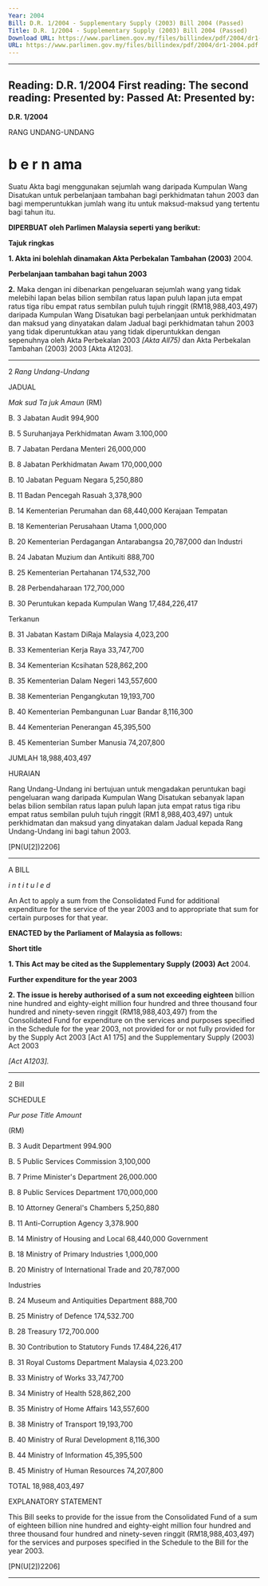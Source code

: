 ```yaml
---
Year: 2004
Bill: D.R. 1/2004 - Supplementary Supply (2003) Bill 2004 (Passed)
Title: D.R. 1/2004 - Supplementary Supply (2003) Bill 2004 (Passed)
Download URL: https://www.parlimen.gov.my/files/billindex/pdf/2004/dr1-2004.pdf
URL: https://www.parlimen.gov.my/files/billindex/pdf/2004/dr1-2004.pdf
---
```

---
Reading:
D.R. 1/2004
First reading:
The second reading:
Presented by:
Passed At:
Presented by:
---

**D.R. 1/2004**

RANG UNDANG-UNDANG

# b e r n ama

Suatu Akta bagi menggunakan sejumlah wang daripada Kumpulan
Wang Disatukan untuk perbelanjaan tambahan bagi perkhidmatan
tahun 2003 dan bagi memperuntukkan jumlah wang itu untuk
maksud-maksud yang tertentu bagi tahun itu.

**DIPERBUAT oleh Parlimen Malaysia seperti yang berikut:**

**Tajuk ringkas**

**1. Akta ini bolehlah dinamakan Akta Perbekalan Tambahan (2003)**
2004.

**Perbelanjaan tambahan bagi tahun 2003**

**2.** Maka dengan ini dibenarkan pengeluaran sejumlah wang yang
tidak melebihi lapan belas bilion sembilan ratus lapan puluh lapan
juta empat ratus tiga ribu empat ratus sembilan puluh tujuh ringgit
(RM18,988,403,497) daripada Kumpulan Wang Disatukan bagi
perbelanjaan untuk perkhidmatan dan maksud yang dinyatakan
dalam Jadual bagi perkhidmatan tahun 2003 yang tidak diperuntukkan
atau yang tidak diperuntukkan dengan sepenuhnya oleh Akta
Perbekalan 2003 _[Akta All75)_ dan Akta Perbekalan Tambahan
(2003) 2003 [Akta A1203].


-----

2 _Rang Undang-Undang_

JADUAL

_Mak_ _sud_ _Ta juk_ _Amaun_
(RM)

B. 3 Jabatan Audit 994,900

B. 5 Suruhanjaya Perkhidmatan Awam 3.100,000

B. 7 Jabatan Perdana Menteri 26,000,000

B. 8 Jabatan Perkhidmatan Awam 170,000,000

B. 10 Jabatan Peguam Negara 5,250,880

B. 11 Badan Pencegah Rasuah 3,378,900

B. 14 Kementerian Perumahan dan 68,440,000
Kerajaan Tempatan

B. 18 Kementerian Perusahaan Utama 1,000,000

B. 20 Kementerian Perdagangan Antarabangsa 20,787,000
dan Industri

B. 24 Jabatan Muzium dan Antikuiti 888,700

B. 25 Kementerian Pertahanan 174,532,700

B. 28 Perbendaharaan 172,700,000

B. 30 Peruntukan kepada Kumpulan Wang 17,484,226,417

Terkanun

B. 31 Jabatan Kastam DiRaja Malaysia 4,023,200

B. 33 Kementerian Kerja Raya 33,747,700

B. 34 Kementerian Kcsihatan 528,862,200

B. 35 Kementerian Dalam Negeri 143,557,600

B. 38 Kementerian Pengangkutan 19,193,700

B. 40 Kementerian Pembangunan Luar Bandar 8,116,300

B. 44 Kementerian Penerangan 45,395,500

B. 45 Kementerian Sumber Manusia 74,207,800

JUMLAH 18,988,403,497

HURAIAN

Rang Undang-Undang ini bertujuan untuk mengadakan peruntukan bagi
pengeluaran wang daripada Kumpulan Wang Disatukan sebanyak lapan belas
bilion sembilan ratus lapan puluh lapan juta empat ratus tiga ribu empat ratus
sembilan puluh tujuh ringgit (RM1 8,988,403,497) untuk perkhidmatan dan maksud
yang dinyatakan dalam Jadual kepada Rang Undang-Undang ini bagi tahun
2003.

[PN(U[2])2206]


-----

A BILL

_i n t i t u l e d_

An Act to apply a sum from the Consolidated Fund for additional
expenditure for the service of the year 2003 and to appropriate that
sum for certain purposes for that year.

**ENACTED by the Parliament of Malaysia as follows:**

**Short title**

**1. This Act may be cited as the Supplementary Supply (2003) Act**
2004.

**Further expenditure for the year 2003**

**2. The issue is hereby authorised of a sum not exceeding eighteen**
billion nine hundred and eighty-eight million four hundred and
three thousand four hundred and ninety-seven ringgit
(RM18,988,403,497) from the Consolidated Fund for expenditure
on the services and purposes specified in the Schedule for the year
2003, not provided for or not fully provided for by the Supply Act
2003 [Act A1 175] and the Supplementary Supply (2003) Act 2003

_[Act A1203]._


-----

2                               Bill

SCHEDULE

_Pur_ _pose_ _Title_ _Amount_

(RM)

B. 3 Audit Department 994.900

B. 5 Public Services Commission 3,100,000

B. 7 Prime Minister's Department 26,000.000

B. 8 Public Services Department 170,000,000

B. 10 Attorney General's Chambers 5,250,880

B. 11 Anti-Corruption Agency 3,378.900

B. 14 Ministry of Housing and Local 68,440,000
Government

B. 18 Ministry of Primary Industries 1,000,000

B. 20 Ministry of International Trade and 20,787,000

Industries

B. 24 Museum and Antiquities Department 888,700

B. 25 Ministry of Defence 174,532.700

B. 28 Treasury 172,700.000

B. 30 Contribution to Statutory Funds 17.484,226,417

B. 31 Royal Customs Department Malaysia 4,023.200

B. 33 Ministry of Works 33,747,700

B. 34 Ministry of Health 528,862,200

B. 35 Ministry of Home Affairs 143,557,600

B. 38 Ministry of Transport 19,193,700

B. 40 Ministry of Rural Development 8,116,300

B. 44 Ministry of Information 45,395,500

B. 45 Ministry of Human Resources 74,207,800

TOTAL 18,988,403,497


EXPLANATORY STATEMENT

This Bill seeks to provide for the issue from the Consolidated Fund of a sum
of eighteen billion nine hundred and eighty-eight million four hundred and three
thousand four hundred and ninety-seven ringgit (RM18,988,403,497) for the
services and purposes specified in the Schedule to the Bill for the year 2003.

[PN(U[2])2206]


-----

